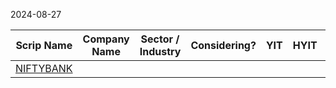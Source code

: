 2024-08-27


| Scrip Name                             | Company Name | Sector / Industry | Considering? | YIT | HYIT | QIT | MIT | WIT | DIT | HIT | TDA Done? | Remarks |
| -------------------------------------- | ------------ | ----------------- | ------------ | --- | ---- | --- | --- | --- | --- | --- | --------- | ------- |
| [NIFTYBANK](../NIFTYBANK/NIFTYBANK.md) |              |                   |              |     |      |     |     |     |     |     |           |         |